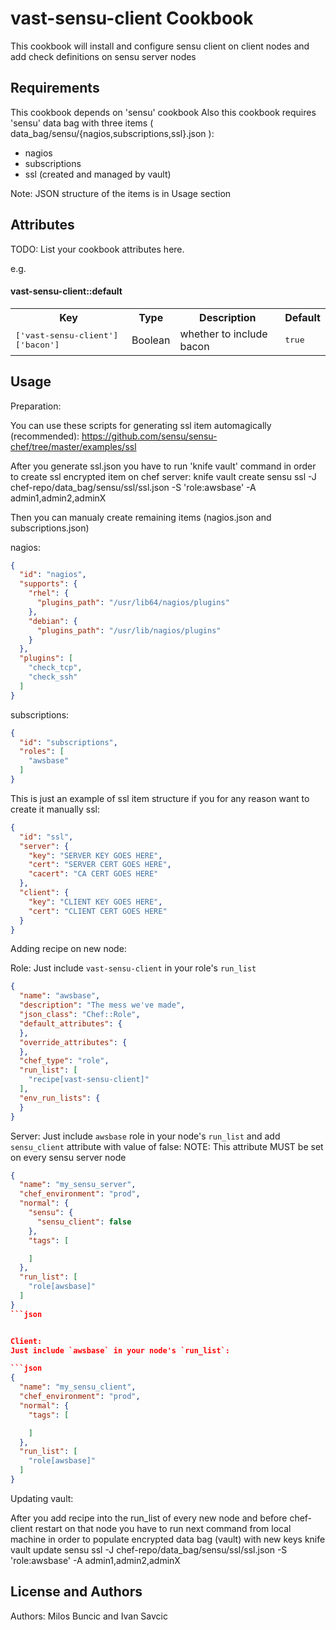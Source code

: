 vast-sensu-client Cookbook
===================
This cookbook will install and configure sensu client on client nodes and add check definitions on sensu server nodes 


Requirements
------------
This cookbook depends on 'sensu' cookbook
Also this cookbook requires 'sensu' data bag with three items ( data_bag/sensu/{nagios,subscriptions,ssl}.json ):
  - nagios
  - subscriptions
  - ssl (created and managed by vault)

Note: JSON structure of the items is in Usage section


Attributes
----------
TODO: List your cookbook attributes here.

e.g.
#### vast-sensu-client::default
<table>
  <tr>
    <th>Key</th>
    <th>Type</th>
    <th>Description</th>
    <th>Default</th>
  </tr>
  <tr>
    <td><tt>['vast-sensu-client']['bacon']</tt></td>
    <td>Boolean</td>
    <td>whether to include bacon</td>
    <td><tt>true</tt></td>
  </tr>
</table>


Usage
-----

Preparation:

You can use these scripts for generating ssl item automagically (recommended):
https://github.com/sensu/sensu-chef/tree/master/examples/ssl

After you generate ssl.json you have to run 'knife vault' command in order to create ssl encrypted item on chef server:
knife vault create sensu ssl -J chef-repo/data_bag/sensu/ssl/ssl.json -S 'role:awsbase' -A admin1,admin2,adminX

Then you can manualy create remaining items (nagios.json and subscriptions.json)

nagios:

```json
{
  "id": "nagios",
  "supports": {
    "rhel": {
      "plugins_path": "/usr/lib64/nagios/plugins"
    },
    "debian": {
      "plugins_path": "/usr/lib/nagios/plugins"
    }
  },
  "plugins": [
    "check_tcp",
    "check_ssh"
  ]
}
```


subscriptions:

```json
{
  "id": "subscriptions",
  "roles": [
    "awsbase"
  ]
}
```


This is just an example of ssl item structure if you for any reason want to create it manually
ssl:

```json
{
  "id": "ssl",
  "server": {
    "key": "SERVER KEY GOES HERE",
    "cert": "SERVER CERT GOES HERE",
    "cacert": "CA CERT GOES HERE"
  },
  "client": {
    "key": "CLIENT KEY GOES HERE",
    "cert": "CLIENT CERT GOES HERE"
  }
}
```


Adding recipe on new node:

Role:
Just include `vast-sensu-client` in your role's `run_list`

```json
{
  "name": "awsbase",
  "description": "The mess we've made",
  "json_class": "Chef::Role",
  "default_attributes": {
  },
  "override_attributes": {
  },
  "chef_type": "role",
  "run_list": [
    "recipe[vast-sensu-client]"
  ],
  "env_run_lists": {
  }
}
```


Server:
Just include `awsbase` role in your node's `run_list` and add `sensu_client` attribute with value of false:
NOTE: This attribute MUST be set on every sensu server node

```json
{
  "name": "my_sensu_server",
  "chef_environment": "prod",
  "normal": {
    "sensu": {
      "sensu_client": false
    },
    "tags": [

    ]
  },
  "run_list": [
    "role[awsbase]"
  ]
}
```json


Client:
Just include `awsbase` in your node's `run_list`:

```json
{
  "name": "my_sensu_client",
  "chef_environment": "prod",
  "normal": {
    "tags": [

    ]
  },
  "run_list": [
    "role[awsbase]"
  ]
}
```


Updating vault:

After you add recipe into the run_list of every new node and before chef-client restart on that node you have to run next command from local machine in order to populate encrypted data bag (vault) with new keys 
knife vault update sensu ssl -J chef-repo/data_bag/sensu/ssl/ssl.json -S 'role:awsbase' -A admin1,admin2,adminX


License and Authors
-------------------
Authors: Milos Buncic and Ivan Savcic
